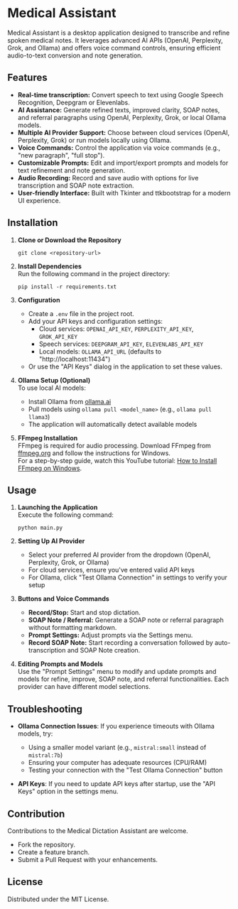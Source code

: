 # Medical Assistant

Medical Assistant is a desktop application designed to transcribe and refine spoken medical notes. It leverages advanced AI APIs (OpenAI, Perplexity, Grok, and Ollama) and offers voice command controls, ensuring efficient audio-to-text conversion and note generation.

## Features
- **Real-time transcription:** Convert speech to text using Google Speech Recognition, Deepgram or Elevenlabs.
- **AI Assistance:** Generate refined texts, improved clarity, SOAP notes, and referral paragraphs using OpenAI, Perplexity, Grok, or local Ollama models.
- **Multiple AI Provider Support:** Choose between cloud services (OpenAI, Perplexity, Grok) or run models locally using Ollama.
- **Voice Commands:** Control the application via voice commands (e.g., "new paragraph", "full stop").
- **Customizable Prompts:** Edit and import/export prompts and models for text refinement and note generation.
- **Audio Recording:** Record and save audio with options for live transcription and SOAP note extraction.
- **User-friendly Interface:** Built with Tkinter and ttkbootstrap for a modern UI experience.

## Installation

1. **Clone or Download the Repository**
   ```
   git clone <repository-url>
   ```

2. **Install Dependencies**  
   Run the following command in the project directory:
   ```
   pip install -r requirements.txt
   ```

3. **Configuration**  
   - Create a `.env` file in the project root.
   - Add your API keys and configuration settings:
     - Cloud services: `OPENAI_API_KEY`, `PERPLEXITY_API_KEY`, `GROK_API_KEY`
     - Speech services: `DEEPGRAM_API_KEY`, `ELEVENLABS_API_KEY`
     - Local models: `OLLAMA_API_URL` (defaults to "http://localhost:11434")
   - Or use the "API Keys" dialog in the application to set these values.

4. **Ollama Setup (Optional)**  
   To use local AI models:
   - Install Ollama from [ollama.ai](https://ollama.ai)
   - Pull models using `ollama pull <model_name>` (e.g., `ollama pull llama3`)
   - The application will automatically detect available models

5. **FFmpeg Installation**  
   FFmpeg is required for audio processing. Download FFmpeg from [ffmpeg.org](https://ffmpeg.org) and follow the instructions for Windows.  
   For a step-by-step guide, watch this YouTube tutorial: [How to Install FFmpeg on Windows](https://youtu.be/JR36oH35Fgg?si=MoabHE-pi3NrJo4U).

## Usage

1. **Launching the Application**  
   Execute the following command:
   ```
   python main.py
   ```

2. **Setting Up AI Provider**
   - Select your preferred AI provider from the dropdown (OpenAI, Perplexity, Grok, or Ollama)
   - For cloud services, ensure you've entered valid API keys
   - For Ollama, click "Test Ollama Connection" in settings to verify your setup

3. **Buttons and Voice Commands**  
   - **Record/Stop:** Start and stop dictation.
   - **SOAP Note / Referral:** Generate a SOAP note or referral paragraph without formatting markdown.
   - **Prompt Settings:** Adjust prompts via the Settings menu.
   - **Record SOAP Note:** Start recording a conversation followed by auto-transcription and SOAP Note creation. 

4. **Editing Prompts and Models**  
   Use the "Prompt Settings" menu to modify and update prompts and models for refine, improve, SOAP note, and referral functionalities. Each provider can have different model selections.

## Troubleshooting

- **Ollama Connection Issues**: If you experience timeouts with Ollama models, try:
  - Using a smaller model variant (e.g., `mistral:small` instead of `mistral:7b`)
  - Ensuring your computer has adequate resources (CPU/RAM)
  - Testing your connection with the "Test Ollama Connection" button

- **API Keys**: If you need to update API keys after startup, use the "API Keys" option in the settings menu.

## Contribution

Contributions to the Medical Dictation Assistant are welcome.  
- Fork the repository.
- Create a feature branch.
- Submit a Pull Request with your enhancements.

## License

Distributed under the MIT License.
